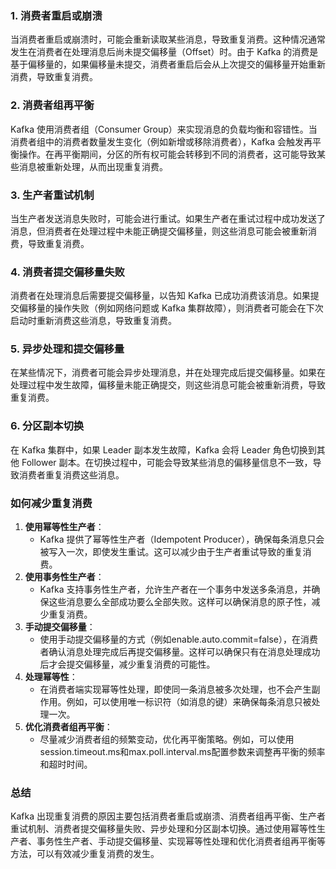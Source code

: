 ### 1. 消费者重启或崩溃
当消费者重启或崩溃时，可能会重新读取某些消息，导致重复消费。这种情况通常发生在消费者在处理消息后尚未提交偏移量（Offset）时。由于 Kafka 的消费是基于偏移量的，如果偏移量未提交，消费者重启后会从上次提交的偏移量开始重新消费，导致重复消费。
### 2. 消费者组再平衡
Kafka 使用消费者组（Consumer Group）来实现消息的负载均衡和容错性。当消费者组中的消费者数量发生变化（例如新增或移除消费者），Kafka 会触发再平衡操作。在再平衡期间，分区的所有权可能会转移到不同的消费者，这可能导致某些消息被重新处理，从而出现重复消费。
### 3. 生产者重试机制
当生产者发送消息失败时，可能会进行重试。如果生产者在重试过程中成功发送了消息，但消费者在处理过程中未能正确提交偏移量，则这些消息可能会被重新消费，导致重复消费。
### 4. 消费者提交偏移量失败
消费者在处理消息后需要提交偏移量，以告知 Kafka 已成功消费该消息。如果提交偏移量的操作失败（例如网络问题或 Kafka 集群故障），则消费者可能会在下次启动时重新消费这些消息，导致重复消费。
### 5. 异步处理和提交偏移量
在某些情况下，消费者可能会异步处理消息，并在处理完成后提交偏移量。如果在处理过程中发生故障，偏移量未能正确提交，则这些消息可能会被重新消费，导致重复消费。
### 6. 分区副本切换
在 Kafka 集群中，如果 Leader 副本发生故障，Kafka 会将 Leader 角色切换到其他 Follower 副本。在切换过程中，可能会导致某些消息的偏移量信息不一致，导致消费者重复消费这些消息。
### 如何减少重复消费

1. **使用幂等性生产者**：
   - Kafka 提供了幂等性生产者（Idempotent Producer），确保每条消息只会被写入一次，即使发生重试。这可以减少由于生产者重试导致的重复消费。
2. **使用事务性生产者**：
   - Kafka 支持事务性生产者，允许生产者在一个事务中发送多条消息，并确保这些消息要么全部成功要么全部失败。这样可以确保消息的原子性，减少重复消费。
3. **手动提交偏移量**：
   - 使用手动提交偏移量的方式（例如enable.auto.commit=false），在消费者确认消息处理完成后再提交偏移量。这样可以确保只有在消息处理成功后才会提交偏移量，减少重复消费的可能性。
4. **处理幂等性**：
   - 在消费者端实现幂等性处理，即使同一条消息被多次处理，也不会产生副作用。例如，可以使用唯一标识符（如消息的键）来确保每条消息只被处理一次。
5. **优化消费者组再平衡**：
   - 尽量减少消费者组的频繁变动，优化再平衡策略。例如，可以使用session.timeout.ms和max.poll.interval.ms配置参数来调整再平衡的频率和超时时间。
### 总结
Kafka 出现重复消费的原因主要包括消费者重启或崩溃、消费者组再平衡、生产者重试机制、消费者提交偏移量失败、异步处理和分区副本切换。通过使用幂等性生产者、事务性生产者、手动提交偏移量、实现幂等性处理和优化消费者组再平衡等方法，可以有效减少重复消费的发生。
